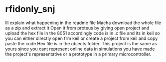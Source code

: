 # rfidonly_snj
Ill explain what happening in the readme file
Macha download the whole file as a zip and extract it 
Open it from proteus by giving open project and upload the hex file in the 8051 accordingly
code is in .c file and its in keil so you can either directly open frm keil or create a project from keil and copy paste the code 
Hex file is in the objects folder.
This project is the same as yours since you cant represent online data in simulations you have made the project's representative or a prototype in a primary microcontroller.
